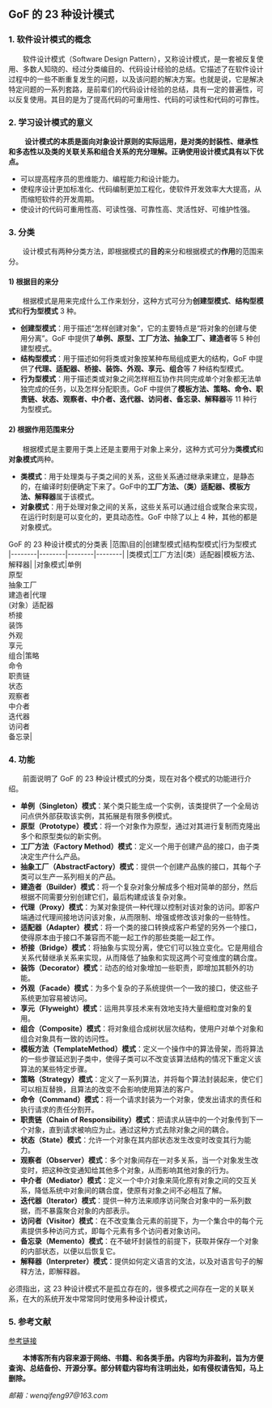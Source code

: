 
## GoF 的 23 种设计模式

### 1. 软件设计模式的概念
&emsp;&emsp;软件设计模式（Software Design Pattern），又称设计模式，是一套被反复使用、多数人知晓的、经过分类编目的、代码设计经验的总结。它描述了在软件设计过程中的一些不断重复发生的问题，以及该问题的解决方案。也就是说，它是解决特定问题的一系列套路，是前辈们的代码设计经验的总结，具有一定的普遍性，可以反复使用。其目的是为了提高代码的可重用性、代码的可读性和代码的可靠性。

### 2. 学习设计模式的意义
&emsp;&emsp; **设计模式的本质是面向对象设计原则的实际运用，是对类的封装性、继承性和多态性以及类的关联关系和组合关系的充分理解。正确使用设计模式具有以下优点。**
+ 可以提高程序员的思维能力、编程能力和设计能力。
+ 使程序设计更加标准化、代码编制更加工程化，使软件开发效率大大提高，从而缩短软件的开发周期。
+ 使设计的代码可重用性高、可读性强、可靠性高、灵活性好、可维护性强。

### 3. 分类
&emsp;&emsp;设计模式有两种分类方法，即根据模式的**目的**来分和根据模式的**作用**的范围来分。
#### 1) 根据目的来分
&emsp;&emsp;根据模式是用来完成什么工作来划分，这种方式可分为**创建型模式**、**结构型模式**和**行为型模式** 3 种。
+ **创建型模式**：用于描述“怎样创建对象”，它的主要特点是“将对象的创建与使用分离”。GoF 中提供了**单例、原型、工厂方法、抽象工厂、建造者**等 5 种创建型模式。
+ **结构型模式**：用于描述如何将类或对象按某种布局组成更大的结构，GoF 中提供了**代理、适配器、桥接、装饰、外观、享元、组合**等 7 种结构型模式。
+ **行为型模式**：用于描述类或对象之间怎样相互协作共同完成单个对象都无法单独完成的任务，以及怎样分配职责。GoF 中提供了**模板方法、策略、命令、职责链、状态、观察者、中介者、迭代器、访问者、备忘录、解释器**等 11 种行为型模式。

#### 2) 根据作用范围来分
&emsp;&emsp;根据模式是主要用于类上还是主要用于对象上来分，这种方式可分为**类模式**和**对象模式**两种。
+ **类模式**：用于处理类与子类之间的关系，这些关系通过继承来建立，是静态的，在编译时刻便确定下来了。GoF中的**工厂方法、（类）适配器、模板方法、解释器**属于该模式。
+ **对象模式**：用于处理对象之间的关系，这些关系可以通过组合或聚合来实现，在运行时刻是可以变化的，更具动态性。GoF 中除了以上 4 种，其他的都是对象模式。

GoF 的 23 种设计模式的分类表
|范围\目的|创建型模式|结构型模式|行为型模式  
|--------|--------|--------|--------|
|类模式|工厂方法|(类）适配器|模板方法、解释器|
|对象模式|单例<br>原型<br>抽象工厂<br>建造者|代理<br>(对象）适配器<br>桥接<br>装饰<br>外观<br>享元<br>组合|策略<br>命令<br>职责链<br>状态<br>观察者<br>中介者<br>迭代器<br>访问者<br>备忘录|

### 4. 功能
&emsp;&emsp;前面说明了 GoF 的 23 种设计模式的分类，现在对各个模式的功能进行介绍。
+ **单例（Singleton）模式**：某个类只能生成一个实例，该类提供了一个全局访问点供外部获取该实例，其拓展是有限多例模式。
+ **原型（Prototype）模式**：将一个对象作为原型，通过对其进行复制而克隆出多个和原型类似的新实例。
+ **工厂方法（Factory Method）模式**：定义一个用于创建产品的接口，由子类决定生产什么产品。
+ **抽象工厂（AbstractFactory）模式**：提供一个创建产品族的接口，其每个子类可以生产一系列相关的产品。
+ **建造者（Builder）模式**：将一个复杂对象分解成多个相对简单的部分，然后根据不同需要分别创建它们，最后构建成该复杂对象。
+ **代理（Proxy）模式**：为某对象提供一种代理以控制对该对象的访问。即客户端通过代理间接地访问该对象，从而限制、增强或修改该对象的一些特性。
+ **适配器（Adapter）模式**：将一个类的接口转换成客户希望的另外一个接口，使得原本由于接口不兼容而不能一起工作的那些类能一起工作。
+ **桥接（Bridge）模式**：将抽象与实现分离，使它们可以独立变化。它是用组合关系代替继承关系来实现，从而降低了抽象和实现这两个可变维度的耦合度。
+ **装饰（Decorator）模式**：动态的给对象增加一些职责，即增加其额外的功能。
+ **外观（Facade）模式**：为多个复杂的子系统提供一个一致的接口，使这些子系统更加容易被访问。
+ **享元（Flyweight）模式**：运用共享技术来有效地支持大量细粒度对象的复用。
+ **组合（Composite）模式**：将对象组合成树状层次结构，使用户对单个对象和组合对象具有一致的访问性。
+ **模板方法（TemplateMethod）模式**：定义一个操作中的算法骨架，而将算法的一些步骤延迟到子类中，使得子类可以不改变该算法结构的情况下重定义该算法的某些特定步骤。
+ **策略（Strategy）模式**：定义了一系列算法，并将每个算法封装起来，使它们可以相互替换，且算法的改变不会影响使用算法的客户。
+ **命令（Command）模式**：将一个请求封装为一个对象，使发出请求的责任和执行请求的责任分割开。
+ **职责链（Chain of Responsibility）模式**：把请求从链中的一个对象传到下一个对象，直到请求被响应为止。通过这种方式去除对象之间的耦合。
+ **状态（State）模式**：允许一个对象在其内部状态发生改变时改变其行为能力。
+ **观察者（Observer）模式**：多个对象间存在一对多关系，当一个对象发生改变时，把这种改变通知给其他多个对象，从而影响其他对象的行为。
+ **中介者（Mediator）模式**：定义一个中介对象来简化原有对象之间的交互关系，降低系统中对象间的耦合度，使原有对象之间不必相互了解。
+ **迭代器（Iterator）模式**：提供一种方法来顺序访问聚合对象中的一系列数据，而不暴露聚合对象的内部表示。
+ **访问者（Visitor）模式**：在不改变集合元素的前提下，为一个集合中的每个元素提供多种访问方式，即每个元素有多个访问者对象访问。
+ **备忘录（Memento）模式**：在不破坏封装性的前提下，获取并保存一个对象的内部状态，以便以后恢复它。
+ **解释器（Interpreter）模式**：提供如何定义语言的文法，以及对语言句子的解释方法，即解释器。

必须指出，这 23 种设计模式不是孤立存在的，很多模式之间存在一定的关联关系，在大的系统开发中常常同时使用多种设计模式，


### 5. 参考文献
[参考链接](http://c.biancheng.net/view/1320.html)

&emsp;&emsp;**本博客所有内容来源于网络、书籍、和各类手册。内容均为非盈利，旨为方便查询、总结备份、开源分享。部分转载内容均有注明出处，如有侵权请告知，马上删除。**

_邮箱：wenqifeng97@163.com_